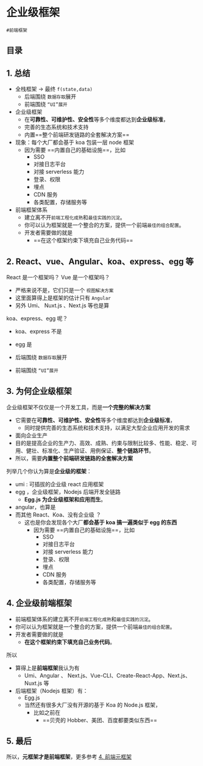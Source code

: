 
# 企业级框架

`#前端框架` 


## 目录
<!-- toc -->
 ## 1. 总结 

- 全栈框架 → 最终 `f(state,data)`
	- 后端围绕 `数据存取`展开
	- 前端围绕 `“UI”展开`
- 企业级框架
	- 在**可靠性、可维护性、安全性**等多个维度都达到**企业级标准**，
	- 完善的生态系统和技术支持
	- 内置==整个前端研发链路的全套解决方案==
- 现象：每个大厂都会基于 koa 包装一层 node 框架
	- 因为需要 ==内置自己的基础设施==，比如
		- SSO
		- 对接日志平台
		- 对接 serverless 能力
		- 登录、权限
		- 埋点
		- CDN 服务
		- 各类配置，存储服务等
- 前端框架体系
	- 建立离不开`前端工程化成熟`和`最佳实践的沉淀`。
	- 你可以认为框架就是一个整合的方案，提供一个前端`最佳的组合配置`。
	- 开发者需要做的就是
		- ==在这个框架约束下填充自己业务代码==

## 2. React、vue、Angular、koa、express、egg 等

React 是一个框架吗？ Vue 是一个框架吗？
- 严格来说不是，它们只是一个 `视图解决方案` 
- 这里面算得上是框架的估计只有 `Angular`
- 另外 Umi、 Nuxt.js 、Next.js 等也是算

koa、express、egg 呢？
- koa、express 不是
- egg 是

- 后端围绕 `数据存取`展开
- 前端围绕 `“UI”展开`

## 3. 为何企业级框架

企业级框架不仅仅是一个开发工具，而是**一个完整的解决方案**
- 它需要在**可靠性、可维护性、安全性**等多个维度都达到**企业级标准**，
	- 同时提供完善的生态系统和技术支持，以满足大型企业应用开发的需求
- 面向企业生产
- 目的是提高企业的生产力、高效、成熟、约束与限制比较多、性能、稳定、可用、健壮、标准化、生产验证、用例保证、**整个链路环节**。
- 所以，需要**内置整个前端研发链路的全套解决方案**

列举几个你认为算是**企业级的框架**：
- umi : 可插拔的企业级 react 应用框架
- egg ，企业级框架，Nodejs 后端开发全链路
	- **Egg.js 为企业级框架和应用而生**。
- angular，也算是
- 而其他 React、Koa、没有企业级 ？
	- 这也是你会发现各个大厂**都会基于 koa 搞一遍类似于 egg 的东西**
		- 因为需要 ==内置自己的基础设施==，比如
			- SSO
			- 对接日志平台
			- 对接 serverless 能力
			- 登录、权限
			- 埋点
			- CDN 服务
			- 各类配置，存储服务等

## 4. 企业级前端框架

- 前端框架体系的建立离不开`前端工程化成熟`和`最佳实践的沉淀`。
- 你可以认为框架就是一个整合的方案，提供一个前端`最佳的组合配置`。
- 开发者需要做的就是
	- **在这个框架约束下填充自己业务代码**。

所以
- 算得上是**前端框架**我认为有
	- Umi、Angular 、 Next.js、Vue-CLI、Create-React-App、Next.js、Nuxt.js 等
- 后端框架（Nodejs 框架）有：
	- Egg.js
	- 当然还有很多大厂没有开源的基于 Koa 的 Node.js 框架，
		- 比如之前在
			- ==贝壳的 Hobber、美团、百度都要类似东西==

## 5. 最后

所以，**元框架才是前端框架**，更多参考 [4. 前端元框架](/post/Og7VufR3.html)